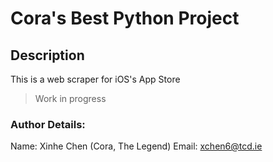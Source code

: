 # Cora's Best Python Project


## Description

This is a web scraper for iOS's App Store

> Work in progress

### Author Details:

Name: Xinhe Chen (Cora, The Legend)
Email: xchen6@tcd.ie
